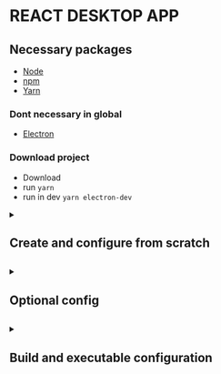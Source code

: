 # REACT DESKTOP APP
## Necessary packages
* [Node](https://nodejs.org/es/ 'Node')
* [npm](https://docs.npmjs.com/downloading-and-installing-node-js-and-npm 'npm')
* [Yarn](https://classic.yarnpkg.com/lang/en/docs/install/#windows-stable 'Yarn')
### Dont necessary in global
* [Electron](https://www.electronjs.org/ 'Electron')

### Download project
* Download
* run `yarn`
* run in dev `yarn electron-dev`

<details><summary><h2>Create and configure from scratch<h2></summary>
  
<p>  

## Create react app
``` bash
npx create-react-app react-desktop-app
```
``` bash
cd react-desktop-app
```
``` bash
yarn
```
``` bash
yarn start
```
## Add electron to react app
``` bash
yarn add electron electron-builder --dev
```
``` bash
yarn add wait-on concurrently --dev
```
``` bash
yarn add electron-is-dev
```
## Create electron configs  
### public/electron.js
``` js
const electron = require('electron');
const app = electron.app;
const BrowserWindow = electron.BrowserWindow;

const path = require('path');
const isDev = require('electron-is-dev');

let mainWindow;

function createWindow() {
  mainWindow = new BrowserWindow({width: 900, height: 680});
  mainWindow.loadURL(isDev ? 'http://localhost:3000' : `file://${path.join(__dirname, '../build/index.html')}`);
  if (isDev) {
    // Open the DevTools.
    //BrowserWindow.addDevToolsExtension('<location to your react chrome extension>');
    mainWindow.webContents.openDevTools();
  }
  mainWindow.on('closed', () => mainWindow = null);
}

app.on('ready', createWindow);

app.on('window-all-closed', () => {
  if (process.platform !== 'darwin') {
    app.quit();
  }
});

app.on('activate', () => {
  if (mainWindow === null) {
    createWindow();
  }
});
```
## Add command to package.json
### before scripts
``` json
"main": "public/electron.js",
```
### inside scripts
``` json
"electron-dev": "concurrently \"yarn start\" \"wait-on http://localhost:3000 && electron .\""
```
## Create .env in /
``` env
BROWSER=none
```
## Run app
``` bash
yarn electron-dev
```
## Warning Content-Security-Policy
### public/index.html
#### after utf-8
``` html
<meta http-equiv="Content-Security-Policy" content="script-src 'self'" />
```
#### TO CREATE THE EXE, REMOVE THIS
</p>

</details>
  
<details><summary><h2>Optional config<h2></summary>
  
<p> 
  
## public/electron.js
### BrowserWindow
``` js
mainWindow = new BrowserWindow({
    width: 900,
    height: 680,
    titleBarStyle: 'hidden',
    titleBarOverlay: {
        color: '#2f3241',
        symbolColor: '#74b1be'
    }
});
```
### before createWindow
``` js
process.env['ELECTRON_DISABLE_SECURITY_WARNINGS'] = 'true';
```
## public/index.html
### body
``` html
<body style="padding: 0; margin:0">
  <div style="-webkit-app-region: drag; width: 100%;height: 35px; background: #2f3241">
    <h2 style="padding: 0; margin:0; color: white">&nbsp;create-react-app</h2>
  </div>
  <div id="root"></div>
</body>
```
</p>

</details>

<details><summary><h2>Build and executable configuration<h2></summary>
  
<p>    
  
## Add command to package.json
### before scripts
``` json
"author": "ezker",
"homepage": "./",
"license": "MIT",
```
### inside scripts
``` json
"electron-pack": "electron-builder -c.extraMetadata.main=build/electron.js",
"preelectron-pack": "yarn build"
```
### after devDependencies
``` json
"build": {
  "appId": "com.ezker.react-desktop-app",
  "files": [
    "build/**/*",
    "node_modules/**/*"
  ],
  "directories": {
    "buildResources": "assets"
  }
}
```
## Create exe
``` bash
yarn electorn-pack --win
```
  
</p>

</details>
